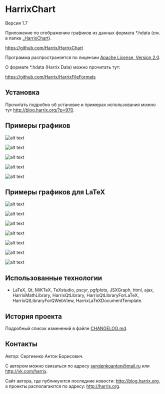 HarrixChart
===========

Версия 1.7

Приложение по отображению графиков из данных формата *.hdata (см. в папке [_HarrixChart](../master/_HarrixChart)).

https://github.com/Harrix/HarrixChart

Программа распространяется по лицензии [Apache License, Version 2.0](../master/LICENSE.txt).

О формате *.hdata (Harrix Data) можно прочитать тут:

https://github.com/Harrix/HarrixFileFormats

Установка
---------

Прочитать подробно об установке и примерах использования можно тут http://blog.harrix.org/?p=970.

Примеры графиков
----------------

![alt text](../master/images/PointsAndLine.png "Пример показа PointsAndLine.hdata")

![alt text](../master/images/Line_2.png "Пример показа Line_2.hdata")

![alt text](../master/images/TwoIndependentLines.png "Пример показа TwoIndependentLines.hdata")

![alt text](../master/images/SeveralLines.png "Пример показа SeveralLines.hdata")

![alt text](../master/images/SeveralIndependentLines.png "Пример показа SeveralIndependentLines.hdata")

Примеры графиков для LaTeX
--------------------------

![alt text](../master/images/example2.png "Пример вывода")

![alt text](../master/images/example3.png "Пример вывода")

![alt text](../master/images/example4.png "Пример вывода")

![alt text](../master/images/example5.png "Пример вывода")

![alt text](../master/images/example6.png "Пример вывода")

![alt text](../master/images/example7.png "Пример вывода")

![alt text](../master/images/example8.png "Пример вывода")

Использованные технологии
-------------------------

- LaTeX, Qt, MiKTeX, TeXstudio, pscyr, pgfplots, JSXGraph, html, ajax, HarrixMathLibrary, HarrixQtLibrary, HarrixQtLibraryForLaTeX, HarrixQtLibraryForQWebView, HarrixLaTeXDocumentTemplate.

История проекта
---------------

Подробный список изменений в файле [CHANGELOG.md](../master/CHANGELOG.md).

Контакты
--------

Автор: Сергиенко Антон Борисович.

С автором можно связаться по адресу sergienkoanton@mail.ru или  http://vk.com/harrix.

Сайт автора, где публикуются последние новости: http://blog.harrix.org, а проекты располагаются по адресу: http://harrix.org.